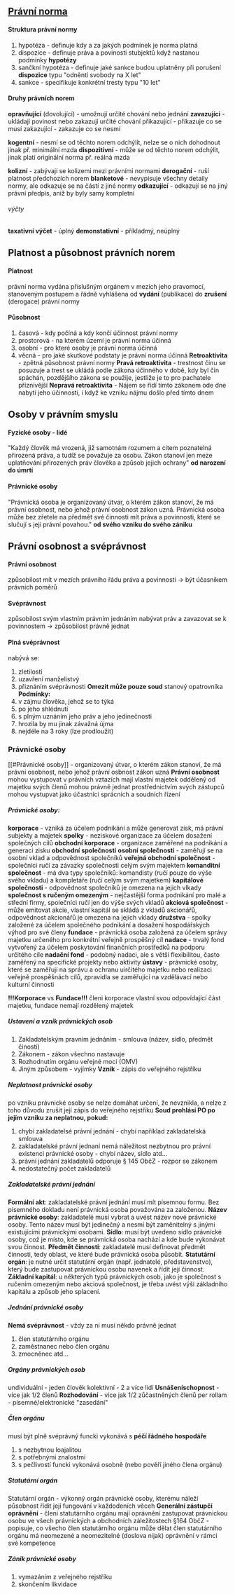 ## [Právní norma](1%20-%20Právo%20a%20právní%20systém.md#Právní%20norma)

#### Struktura právní normy
1) hypotéza - definuje kdy a za jakých podmínek je norma platná
2) dispozice - definuje práva a povinosti stubjektů když nastanou podmínky **hypotézy**
3) sančkní hypotéza - definuje jaké sankce budou uplatněny při porušení **dispozice** typu "odněntí svobody na X let"
4) sankce - specifikuje konkrétní tresty typu "10 let"
#### Druhy právních norem
**opravňující** (dovolující) - umožnují určité chování nebo jednání
**zavazující** - ukládají povinost nebo zakazují určité chování
	přikazující - přikazuje co se musí
	zakazující - zakazuje co se nesmí

**kogentní** - nesmí se od těchto norem odchýlit, nelze se o nich dohodnout jinak př. minimální mzda
**dispozitivní** - může se od těchto norem odchýlit, jinak platí originální norma př. reálná mzda

**kolizní** - zabývají se kolizemi mezi právními normami
**derogační** - ruší platnost předchozích norem
**blanketové** - nevypisuje všechny detaily normy, ale odkazuje se na částí z jiné normy
**odkazující** - odkazují se na jiný právní předpis, aniž by byly samy kompletní
###### výčty
**taxativní výčet** - úplný
**demonstativní** - příkladmý, neúplný

## Platnost a působnost právních norem
#### Platnost
právní norma vydána příslušným orgánem v mezích jeho pravomocí, stanoveným postupem a řádně vyhlášena od **vydání** (publikace) do **zrušení** (derogace) právní normy
#### Působnost
1) časová - kdy počíná a kdy končí účinnost právní normy
2) prostorová - na kterém území je právní norma účinná
3) osobní - pro které osoby je právní norma účinná
4) věcná - pro jaké skutkové podstaty je právní norma účinná
**Retroaktivita** - zpětná působnost právní normy
**Pravá retroaktivita** - trestnost činu se posuzuje a trest se ukládá podle zákona účinného v době, kdy byl čin spáchán, pozdějšího zákona se použije, jestliže je to pro pachatele příznivější
**Nepravá retroaktivita** - Nájem se řídí tímto zákonem ode dne nabytí jeho účinnosti,
i když ke vzniku nájmu došlo před tímto dnem
## Osoby v právním smyslu
#### Fyzické osoby - lidé
"Každý člověk má vrozená, již samotnám rozumem a citem poznatelná přirozená práva, a tudíž se považuje za osobu. Zákon stanoví jen meze uplatňování přirozených práv člověka a způsob jejich ochrany"
**od narození do úmrtí**
#### Právnické osoby
"Právnická osoba je organizovaný útvar, o kterém zákon stanoví, že má právní osobnost, nebo jehož právní osobnost zákon uzná. Právnická osoba může bez zřetele na předmět své činnosti mít práva a povinnosti, které se slučují s její právní povahou."
**od svého vzniku do svého zániku**
## Právní osobnost a svéprávnost
#### Právní osobnost
způsobilost mít v mezích právního řádu práva a povinnosti -> být účasníkem právních poměrů
#### Svéprávnost
způsobilost svým vlastním právním jednáním nabývat práv a zavazovat se k povinnostem -> způsobilost právně jednat
#### Plná svéprávnost
nabývá se:
1) zletilostí
2) uzavření manželistvý
3) přiznáním svéprávnosti
**Omezit může pouze soud**
stanový opatrovníka
**Podmínky:**
1) v zájmu člověka, jehož se to týká
2) po jeho shlédnutí
3) s plným uznáním jeho práv a jeho jedinečnosti
4) hrozila by mu jinak závažná újma
5) nejdéle na 3 roky (lze prodloužit)
### Právnické osoby
[[#Právnické osoby]] - organizovaný útvar, o kterém zákon stanoví, že má právní osobnost, nebo jehož právní osbnost zákon uzná
**Právní osobnost**
	mohou vystupovat v právních vztazích
	mají vlastní majetek oddělený od majetku svých členů
	mohou právně jednat prostřednictvím svých zástupců
	mohou vystupvat jako účastníci sprácních a soudních řízení

##### Právnické osoby: 
**korporace** - vzniká za účelem podnikání a může generovat zisk, má právní subjekty a majetek
	**spolky** - neziskové organizace za účelem dosažení společných cílů
	**obchodní korporace** - organizace zaměřené na podnikání a generaci zisku
		**obchodní společnosti** 
			**osobní společnosti** - zaměřují se na osobní vklad a odpovědnost společníků
				**veřejná obchodní společnost** - společníci ručí za závazky společnosti celým svým majektem
				**komanditní společnost** - má dva typy společníků: komandisty (ručí pouze do výše svého vkladu) a kompletáře (ručí celým svým majetkem)
			**kapitálové společnosti** - odpovědnost společníků je omezena na jejich vlkady
				**společnost s ručeným omezeným** - nejčastější forma podnikání pro malé a střední firmy, společníci ručí jen do výše svých vkladů
				**akciová společnost** - může emitovat akcie, vlastní kapitál se skládá z vkladů akcionářů, odpovědnost akcionářů je omezena na jejich vklady
		**družstva** - spolky založené za účelem společného podnikání a dosažení hospodářských výhod pro své členy
 **fundace** - právnícká osoba založená za účelem správy majetku určeného pro konkrétní veřejně prospěšný cíl
	**nadace** - trvalý fond vytvořený za účelem poskytování finančních prostředků na podporu určitého cíle 
	**nadační fond** - podobný nadaci, ale s větší flexibilitou, často zaměřený na specifické projekty nebo aktivity
 **ústavy** - právnické osoby, které se zaměřují na správu a ochranu uirčitého majetku nebo realizaci veřejně prospěšnách cílů, zpravidla se zaměřující na vzdělávací nebo kulturní činnosti

**!!!Korporace** vs **Fundace!!!**
členi korporace vlastní svou odpovídající část majetku, fundace nemají rozdělený majetek
##### Ustavení a vznik právnických osob
1) Zakladatelským pravním jednáním - smlouva (název, sídlo, předmět činosti)
2) Zákonem - zákon všechno nastavuje
3) Rozhodnutím orgánu veřejné moci (OMV)
4) Jiným způsobem - vyjímky
**Vznik** - zápis do veřejného rejstříku
##### Neplatnost právnické osoby
po vzniku právnické osoby se nelze domáhat určení, že nevznikla,
a nelze z toho důvodu zrušit její zápis do veřejného rejstříku
**Soud prohlásí PO po jejím vzniku za neplatnou, pokud:**
1) chybí zakladatelsé právní jednání - chybí například zakladatelská smlouva
2) zakladatelské právní jednaní nemá náležitost nezbytnou pro právní existenci právnické osoby - chybí název, sídlo atd...
3) právní jednání zakladatelů odporuje § 145 ObčZ - rozpor se zákonem
4) nedostatečný počet zakladatelů
##### Zakladatelské právní jednání
**Formální akt**:
zakladatelské právní jednání musí mít písemnou formu. Bez písemného dokladu není právnická osoba považována za založenou.
**Název právnické osoby**:
zakladatelé musí vybrat a uvést název nové právnické osoby. Tento název musí být jedinečný a nesmí být zaměnitelný s jinými existujícími právnickými osobami.
**Sídlo**:
musí být uvedeno sídlo právnické osoby, což je místo, kde se právnická osoba nachází a kde bude vykonávat svou činnost.
**Předmět činnosti**:
zakladatelé musí definovat předmět činnosti, tedy oblast, ve které bude právnická osoba působit.
 **Statutární orgán**:
je nutné určit statutární orgán (např. jednatelé, představenstvo), který bude zastupovat právnickou osobu navenek a řídit její činnost.
**Základní kapitál**:
u některých typů právnických osob, jako je společnost s ručením omezeným nebo akciová společnost, je třeba uvést výši základního kapitálu a způsob jeho splacení.
##### Jednání právnické osoby
**Nemá svéprávnost** - vždy za ni musí někdo právně jednat
1) člen statutárního orgánu
2) zaměstnanec nebo člen orgánu
3) zmocněnec atd...
##### Orgány právnických osob
undividuální - jeden člověk
kolektivní - 2 a více lidí
**Usnášeníschopnost** - více jak 1/2 členů
**Rozhodování** - více jak 1/2 zůčastněných členů
per rollam - písemné/elektronické "zasedání"
##### Člen orgánu
musí být plně svéprávný
funcki vykonává s **péčí řádného hospodáře** 
1) s nezbytnou loajalitou
2) s potřebnými znalostmi
3) s pečlivostí
funcki vykonává osobně (nebo pověří jiného člena orgánu)
##### Statutární orgán
Statutární orgán - výkonný orgán právnické osoby, kterému náleží působnost řídit její fungování v každodeních věceh
**Generální zástupčí oprávnění** - členi statutárního orgánu mají oprávnění zastupovat právnickou osobu ve všech právnických a obchodních záležitostech
§164 ObčZ - popisuje, co všecho člen statutárního orgánu může dělat
člen statutárního orgánu má neomezené a neomezitelné (doslova nijak) oprávnění v rámci své kompetence
##### Zánik právnické osoby
1) vymazáním z veřejného rejstříku
2) skončením likvidace